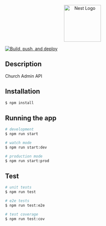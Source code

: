<p align="center">
  <a href="http://nestjs.com/" target="blank"><img src="https://www.kindpng.com/imgv/ihhRmmR_winners-chapel-logo-png-transparent-png" width="120" alt="Nest Logo" /></a>
</p>

[![Build, push, and deploy](https://github.com/bestbrain10/church-admin/actions/workflows/deploy.yaml/badge.svg)](https://github.com/bestbrain10/church-admin/actions/workflows/deploy.yaml)
## Description

Church Admin API

## Installation

```bash
$ npm install
```

## Running the app

```bash
# development
$ npm run start

# watch mode
$ npm run start:dev

# production mode
$ npm run start:prod
```

## Test

```bash
# unit tests
$ npm run test

# e2e tests
$ npm run test:e2e

# test coverage
$ npm run test:cov
```
